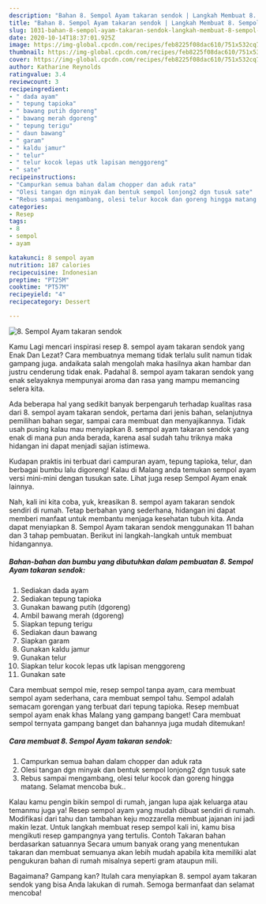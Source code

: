 ```yaml
---
description: "Bahan 8. Sempol Ayam takaran sendok | Langkah Membuat 8. Sempol Ayam takaran sendok Yang Bikin Ngiler"
title: "Bahan 8. Sempol Ayam takaran sendok | Langkah Membuat 8. Sempol Ayam takaran sendok Yang Bikin Ngiler"
slug: 1031-bahan-8-sempol-ayam-takaran-sendok-langkah-membuat-8-sempol-ayam-takaran-sendok-yang-bikin-ngiler
date: 2020-10-14T18:37:01.925Z
image: https://img-global.cpcdn.com/recipes/feb8225f08dac610/751x532cq70/8-sempol-ayam-takaran-sendok-foto-resep-utama.jpg
thumbnail: https://img-global.cpcdn.com/recipes/feb8225f08dac610/751x532cq70/8-sempol-ayam-takaran-sendok-foto-resep-utama.jpg
cover: https://img-global.cpcdn.com/recipes/feb8225f08dac610/751x532cq70/8-sempol-ayam-takaran-sendok-foto-resep-utama.jpg
author: Katharine Reynolds
ratingvalue: 3.4
reviewcount: 3
recipeingredient:
- " dada ayam"
- " tepung tapioka"
- " bawang putih dgoreng"
- " bawang merah dgoreng"
- " tepung terigu"
- " daun bawang"
- " garam"
- " kaldu jamur"
- " telur"
- " telur kocok lepas utk lapisan menggoreng"
- " sate"
recipeinstructions:
- "Campurkan semua bahan dalam chopper dan aduk rata"
- "Olesi tangan dgn minyak dan bentuk sempol lonjong2 dgn tusuk sate"
- "Rebus sampai mengambang, olesi telur kocok dan goreng hingga matang. Selamat mencoba buk.."
categories:
- Resep
tags:
- 8
- sempol
- ayam

katakunci: 8 sempol ayam 
nutrition: 187 calories
recipecuisine: Indonesian
preptime: "PT25M"
cooktime: "PT57M"
recipeyield: "4"
recipecategory: Dessert

---
```



![8. Sempol Ayam takaran sendok](https://img-global.cpcdn.com/recipes/feb8225f08dac610/751x532cq70/8-sempol-ayam-takaran-sendok-foto-resep-utama.jpg)

Kamu Lagi mencari inspirasi resep 8. sempol ayam takaran sendok yang Enak Dan Lezat? Cara membuatnya memang tidak terlalu sulit namun tidak gampang juga. andaikata salah mengolah maka hasilnya akan hambar dan justru cenderung tidak enak. Padahal 8. sempol ayam takaran sendok yang enak selayaknya mempunyai aroma dan rasa yang mampu memancing selera kita.

Ada beberapa hal yang sedikit banyak berpengaruh terhadap kualitas rasa dari 8. sempol ayam takaran sendok, pertama dari jenis bahan, selanjutnya pemilihan bahan segar, sampai cara membuat dan menyajikannya. Tidak usah pusing kalau mau menyiapkan 8. sempol ayam takaran sendok yang enak di mana pun anda berada, karena asal sudah tahu triknya maka hidangan ini dapat menjadi sajian istimewa.

Kudapan praktis ini terbuat dari campuran ayam, tepung tapioka, telur, dan berbagai bumbu lalu digoreng! Kalau di Malang anda temukan sempol ayam versi mini-mini dengan tusukan sate. Lihat juga resep Sempol Ayam enak lainnya.


Nah, kali ini kita coba, yuk, kreasikan 8. sempol ayam takaran sendok sendiri di rumah. Tetap berbahan yang sederhana, hidangan ini dapat memberi manfaat untuk membantu menjaga kesehatan tubuh kita. Anda dapat menyiapkan 8. Sempol Ayam takaran sendok menggunakan 11 bahan dan 3 tahap pembuatan. Berikut ini langkah-langkah untuk membuat hidangannya.

<!--inarticleads1-->

##### Bahan-bahan dan bumbu yang dibutuhkan dalam pembuatan 8. Sempol Ayam takaran sendok:

1. Sediakan  dada ayam
1. Sediakan  tepung tapioka
1. Gunakan  bawang putih (dgoreng)
1. Ambil  bawang merah (dgoreng)
1. Siapkan  tepung terigu
1. Sediakan  daun bawang
1. Siapkan  garam
1. Gunakan  kaldu jamur
1. Gunakan  telur
1. Siapkan  telur kocok lepas utk lapisan menggoreng
1. Gunakan  sate


Cara membuat sempol mie, resep sempol tanpa ayam, cara membuat sempol ayam sederhana, cara membuat sempol tahu. Sempol adalah semacam gorengan yang terbuat dari tepung tapioka. Resep membuat sempol ayam enak khas Malang yang gampang banget! Cara membuat sempol ternyata gampang banget dan bahannya juga mudah ditemukan! 

<!--inarticleads2-->

##### Cara membuat 8. Sempol Ayam takaran sendok:

1. Campurkan semua bahan dalam chopper dan aduk rata
1. Olesi tangan dgn minyak dan bentuk sempol lonjong2 dgn tusuk sate
1. Rebus sampai mengambang, olesi telur kocok dan goreng hingga matang. Selamat mencoba buk..


Kalau kamu pengin bikin sempol di rumah, jangan lupa ajak keluarga atau temanmu juga ya! Resep sempol ayam yang mudah dibuat sendiri di rumah. Modifikasi dari tahu dan tambahan keju mozzarella membuat jajanan ini jadi makin lezat. Untuk langkah membuat resep sempol kali ini, kamu bisa mengikuti resep gampangnya yang tertulis. Contoh Takaran bahan berdasarkan satuannya Secara umum banyak orang yang menentukan takaran dan membuat semuanya akan lebih mudah apabila kita memiliki alat pengukuran bahan di rumah misalnya seperti gram ataupun mili. 

Bagaimana? Gampang kan? Itulah cara menyiapkan 8. sempol ayam takaran sendok yang bisa Anda lakukan di rumah. Semoga bermanfaat dan selamat mencoba!
